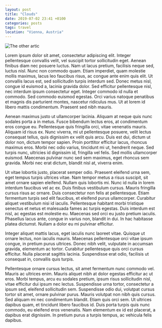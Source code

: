 ```yaml
---
layout: post
title: "Clouds"
date: 2019-07-02 23:41 +0100
categories: posts
tags: travel
location: "Vienna, Austria"
---
```


![The other artic](https://joefidlerblog.s3-us-west-1.amazonaws.com/images/21_09_2019/arctic-2.jpg)

Lorem ipsum dolor sit amet, consectetur adipiscing elit. Integer pellentesque convallis velit, vel suscipit tortor sollicitudin eget. Aenean finibus diam nec posuere luctus. Nam ut lacus pretium, facilisis neque sed, luctus nisl. Nunc non commodo quam. Etiam imperdiet, quam molestie mollis maximus, lacus leo faucibus risus, ac congue ante enim quis elit. Ut convallis lacus est, sed sollicitudin turpis interdum sed. Donec metus nisl, congue id euismod a, lacinia gravida dolor. Sed efficitur pellentesque nisl, nec interdum ipsum consectetur eget. Integer commodo id nulla et commodo. Sed commodo euismod egestas. Orci varius natoque penatibus et magnis dis parturient montes, nascetur ridiculus mus. Ut at lorem id libero mattis condimentum. Praesent sed nibh mauris.

Aenean maximus justo ut ullamcorper lacinia. Aliquam at neque quis nunc sodales porta a in metus. Fusce bibendum lectus eros, at condimentum eros congue eu. Pellentesque quis fringilla orci, vitae venenatis mauris. Aliquam id risus ex. Nunc viverra, mi ut pellentesque posuere, velit lectus consequat tellus, quis dignissim ex velit quis arcu. Duis est dui, dictum ut dolor non, dictum tempor sapien. Proin porttitor efficitur lacus, rhoncus maximus eros. Morbi nec odio varius, tincidunt mi ut, hendrerit neque. Sed turpis nunc, ultricies id dignissim id, fringilla vel felis. Sed mollis ullamcorper euismod. Maecenas pulvinar nunc sed sem maximus, eget rhoncus sem gravida. Morbi nec erat dictum, blandit nisl at, viverra enim.

Ut vitae lobortis justo, placerat semper odio. Praesent eleifend urna sem, eget tempus turpis ultrices vitae. Nam tempor metus a risus suscipit, sit amet ornare sapien eleifend. Nullam quis lobortis mi. Nunc id nulla in lorem interdum faucibus vel ac ex. Duis finibus vestibulum cursus. Mauris fringilla cursus risus ac ornare. Duis consectetur non felis at pellentesque. Etiam fermentum turpis sed elit faucibus, et eleifend purus ullamcorper. Curabitur aliquet vestibulum nisi id iaculis. Pellentesque habitant morbi tristique senectus et netus et malesuada fames ac turpis egestas. Duis interdum est nisl, ac egestas est molestie eu. Maecenas sed orci eu justo pretium iaculis. Phasellus lacus ante, congue in varius non, blandit in dui. In hac habitasse platea dictumst. Nullam a dolor eu mi pulvinar efficitur.

Integer aliquet mattis lacus, eget iaculis nunc laoreet vitae. Quisque ut ornare lectus, non iaculis mauris. Maecenas pellentesque orci vitae ipsum congue, in pretium purus ultrices. Donec nibh velit, vulputate in accumsan gravida, elementum ac tortor. Curabitur pellentesque quis orci cursus efficitur. Nulla placerat sagittis lacinia. Suspendisse erat odio, facilisis ut consequat in, convallis quis turpis.

Pellentesque ornare cursus lectus, sit amet fermentum nunc commodo vel. Mauris ac ultrices enim. Mauris aliquet nibh at dolor egestas efficitur ac ut eros. Morbi tempus, arcu eu sodales pretium, ipsum risus sollicitudin nisl, vitae efficitur dui ipsum nec lectus. Suspendisse urna tortor, consectetur a ipsum sed, eleifend sollicitudin sem. Suspendisse odio dui, volutpat cursus tortor sit amet, ornare pulvinar purus. Mauris volutpat non nibh quis cursus. Sed aliquam mi nec condimentum blandit. Etiam quis orci sem. Ut ultrices dapibus quam, et tincidunt libero faucibus id. Duis porta turpis quis nunc commodo, eu eleifend eros venenatis. Nam elementum ex id est placerat, a dapibus erat dignissim. In pretium purus a turpis tempus, ac vehicula felis dapibus. 
